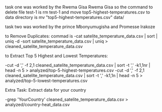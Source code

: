 task one was worked by the Rwema Gisa
Rwema Gisa so the command to delete file test-1 is rm test-1
and move top5-highest-temperatures.csv to data directory  is mv "top5-highest-temperatures.csv" data/

task two was worked by the prince Mbonyumugisha and Promesse Irakoze

to Remove Duplicates: commad is -cat satelite_temperature_data.csv | sort | uniq -d
-sort satelite_temperature_data.csv | uniq > cleaned_satelite_temperature_data.csv

to Extract Top 5 Highest and Lowest Temperatures:

-cut -d ',' -f 2,1 cleaned_satelite_temperature_data.csv | sort -t ',' -k1,1nr | head -n 5 > analyzed/top-5-highest-temperatures.csv
-cut -d ',' -f 2,1 cleaned_satelite_temperature_data.csv | sort -t ',' -k1,1n | head -n 5 > analyzed/top-5-lowest-temperatures.csv

Extra Task: Extract data for your country

-grep 'YourCountry' cleaned_satelite_temperature_data.csv > analyzed/country-heat_data.csv

